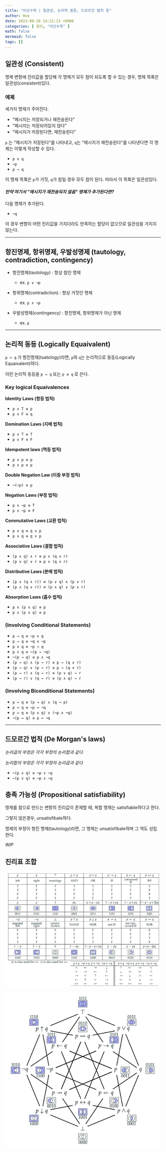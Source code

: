 ```yaml
---
title: "이산수학 | 일관성, 논리적 동등, 드모르간 법칙 등"
author: Hve
date: 2023-09-20 14:21:13 +0900
categories: [ 정리, "이산수학" ]
math: false
mermaid: false
tags: []
---
```


## 일관성 (Consistent)

명제 변항에 진리값을 할당해 각 명제가 모두 참이 되도록 할 수 있는 경우, 명제 목록은 일관성(consistent)있다.

### 예졔

세가지 명제가 주어진다.
- "메시지는 저장되거나 재전송된다"
- "메시지는 저장되어있지 않다"
- "메시지가 저장된다면, 재전송된다"

`p` 는 "메시지가 저장된다"를 나타내고, `q`는 "메시지가 재전송된다"를 나타낸다면 각 명제는 이렇게 작성할 수 있다.

- `p ∨ q`
- `¬p`
- `p → q`

이 명제 목록은 `p`가 거짓, `q`가 참일 경우 모두 참이 된다. 따라서 이 목록은 일관성있다.

#### *만약 여기서 "메시지가 재전송되지 않음" 명제가 추가된다면?*

다음 명제가 추가된다.

- `¬q`

이 경우 변항이 어떤 진리값을 가지더라도 만족하는 할당이 없으므로 일관성을 가지지 않는다.

---

## 항진명제, 항위명제, 우발성명제 (tautology, contradiction, contingency)

- 항진명제(tautology) : 항상 참인 명제
    - ex. `p ∨ ¬p`


- 항위명제(contradiction) : 항상 거짓인 명제
    - ex. `p ∧ ¬p`

- 우발성명제(contingency) : 항진명제, 항위명제가 아닌 명제
    - ex. `p`

---

## 논리적 동등 (Logically Equaivalent)

`p ↔ q` 가 항진명제(tuatology)라면, `p`와 `q`는 논리적으로 동등(Logically Equaivalent)하다.

이런 논리적 동등을 `p ⇔ q` 또는 `p ≡ q` 로 쓴다.

### **Key logical Equaivalences**

**Identity Laws (항등 법칙)**

- `p ∧ T ≡ p`
- `p ∨ F ≡ q`

**Domination Laws (지배 법칙)**

- `p ∨ T ≡ T`
- `p ∧ F ≡ F`

**Idempotent laws (멱등 법칙)**

- `p ∨ p ≡ p`
- `p ∧ p ≡ p`

**Double Negation Law (이중 부정 법칙)**

- `¬(¬p) ≡ p`

**Negation Laws (부정 법칙)**

- `p ∨ ¬p ≡ T`
- `p ∧ ¬p ≡ F`

**Commutative Laws (교환 법칙)**

- `p ∧ q ≡ q ∧ p`
- `p ∨ q ≡ q ∨ p`

**Associative Laws (결합 법칙)**

- `(p ∧ q) ∧ r ≡ p ∧ (q ∧ r)`
- `(p ∨ q) ∨ r ≡ p ∨ (q ∨ r)`

**Distributive Laws (분배 법칙)**

- `(p ∨ (q ∧ r)) ≡ (p ∨ q) ∧ (p ∨ r)`
- `(p ∧ (q ∨ r)) ≡ (p ∧ q) ∨ (p ∧ r)`

**Absorption Laws (흡수 법칙)**

- `p ∨ (p ∧ q) ≡ p`
- `p ∧ (p ∨ q) ≡ p`

### **(Involving Conditional Statements)**

- `p → q ≡ ¬p ∨ q`
- `p → q ≡ ¬q ∨ ¬p`
- `p ∨ q ≡ ¬p → q`
- `p ∨ q ≡ ¬(p → ¬q)`
- `¬(p → q) ≡ p ∧ ¬q`
- `(p → q) ∧ (p → r) ≡ p → (q ∧ r)`
- `(p → q) ∨ (p → r) ≡ p → (q ∨ r)`
- `(p → r) ∧ (q → r) ≡ (p ∨ q) → r`
- `(p → r) ∨ (q → r) ≡ (p ∧ q) → r`

### **(Involving Biconditional Statements)**

- `p ↔ q ≡ (p → q) ∧ (q → p)`
- `p ↔ q ≡ ¬p ↔ ¬q`
- `p ↔ q ≡ (p ∧ q) ∨ (¬p ∧ ¬q)`
- `¬(p ↔ q) ≡ p ↔ ¬q`

---

## 드모르간 법칙 (De Morgan's laws)

*논리곱의 부정은 각각 부정의 논리합과 같다*

*논리합의 부정은 각각 부정의 논리곱과 같다*

- `¬(p ∧ q) ≡ ¬p ∨ ¬q`
- `¬(p ∨ q) ≡ ¬p ∧ ¬q`

##  충족 가능성 (Propositional satisfiability)

명제를 참으로 만드는 변항의 진리값이 존재할 때, 복합 명제는 satisfiable하다고 한다.
 
그렇지 않은경우, unsatisfibale하다.

명제의 부정이 항진 명제(tautology)라면, 그 명제는 unsatisfibale하며 그 역도 성립한다.

*WIP*

## 진리표 조합

![fwi](/assets/img/discretemath/34.png)

![fwi](/assets/img/discretemath/35.jpg)
